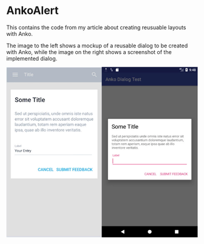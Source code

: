 # AnkoAlert
This contains the code from my article about creating reusuable layouts with Anko.

The image to the left shows a mockup of a reusable dialog to be created with Anko, while the image on the right shows a screenshot of the implemented dialog.

![alt text](https://raw.githubusercontent.com/moyheen/AnkoAlert/master/app/src/main/res/drawable/dialogs.webp)